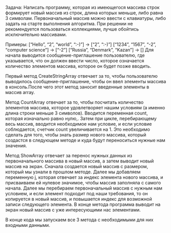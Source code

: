 Задача: Написать программу, которая из имеющегося массива строк формирует новый массив из строк, длина которых меньше, либо равна 3 символам. Первоначальный массив можно ввести с клавиатуры, либо задать на старте выполнения алгоритма. При решении не рекомендуется пользоваться коллекциями, лучше обойтись исключительно массивами.

Примеры:
[“Hello”, “2”, “world”, “:-)”] → [“2”, “:-)”]
[“1234”, “1567”, “-2”, “computer science”] → [“-2”]
[“Russia”, “Denmark”, “Kazan”] → []
Для начала выводится сообщение-приглашение пользователю, где указывается, что он должен ввести число, которое означается количество элементов массива, которое он будет позже вводить.

Первый метод CreateStringArray отвечает за то, чтобы пользователю выводилось сообщение-приглашение, чтобы он ввел элементы массива в консоль.После чего этот метод заносит введенные элементы в массив array.

Метод CountArray отвечает за то, чтобы посчитать количество элементов массива, которое удовлетворяет нашим условиям (а именно длина строки меньше 3 символов). Вводится переменная count, которая изначально равно нулю,. Затем при цикле, перебирающему весь массив, вводится необходимое нам условие, и если условие соблюдается, счетчик count увеличивается на 1. Это необходимо сделать для того, чтобы знать размер нового массива, который создастся в следующем методе и куда будут переноситься нужные нам значения.

Метод ShowArray отвечает за перенос нужных данных из первоначального массива в новый массив, а затем выводит новый массив на экран. Сначала создается новый массив с размером, который мы узнали в прошлом методе. Далее мы добавляем переменную j, которая отвечает за индекс элемента нового массива, и присваиваем ей нулевое значимое, чтобы массив заполняла с самого начала. Далее мы перебираем первоначальный массив с нужным нам условием, и если элемент подходит под наши требования, то он копируется в новый массив, и повышается индекс для возможной записи следующего элемента. В конце метода программа выводит на экран новый массив с уже интересующими нас элементами.

В конце кода мы запускаем все 3 метода с необходимыми для них входными данными.
